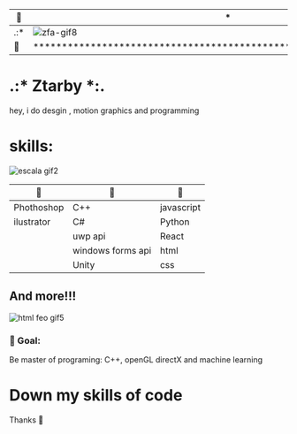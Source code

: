 
🌈 | * | 🌈
--|--|--
.:* | ![zfa-gif8](https://user-images.githubusercontent.com/58752746/111704965-8dca6e00-8805-11eb-85bf-a299c81b6467.gif) | *:.
🌈 | ******************************************************************** | 🌈


# .:* Ztarby *:.

hey, i do desgin , motion graphics and programming

# skills:

![escala gif2](https://user-images.githubusercontent.com/58752746/117097613-b95fd400-ad31-11eb-93e6-ba9350452f32.gif)

| 🥇 | 🥈 | 🥉 |
--|--|--
|Phothoshop|C++|javascript|
|ilustrator|C#|Python|
| |uwp api | React|
| | windows forms api |html |
| |Unity |css |

## **And more!!!**

![html feo gif5](https://user-images.githubusercontent.com/58752746/117098084-11e3a100-ad33-11eb-9ab0-30e6197661b8.gif)

### 🏴 Goal: 
Be master of programing: C++, openGL directX and machine learning

# Down my skills of code
Thanks 🖤
<!--
**ztarby/ztarby** is a ✨ _special_ ✨ repository because its `README.md` (this file) appears on your GitHub profile.

Here are some ideas to get you started:

- 🔭 I’m currently working on ...
- 🌱 I’m currently learning ...
- 👯 I’m looking to collaborate on ...
- 🤔 I’m looking for help with ...
- 💬 Ask me about ...
- 📫 How to reach me: ...![ztb ico](https://user-images.githubusercontent.com/58752746/111701925-24e0f700-8801-11eb-8722-c2a5ffac75c0.png)


- 😄 Pronouns: ...

- ⚡ Fun fact: ...
-->
